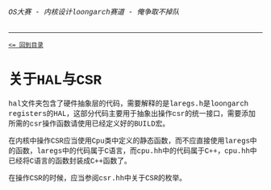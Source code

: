 <font face="Liberation Mono">


###### OS大赛 - 内核设计loongarch赛道 - 俺争取不掉队 

-------------------------------------------------------------

[`<= 回到目录`](../README.md)

# 关于HAL与CSR

hal文件夹包含了硬件抽象层的代码，需要解释的是laregs.h是loongarch registers的HAL，这部分代码主要用于抽象出操作csr的统一接口，需要添加所需的csr操作函数请使用已经定义好的BUILD宏。

在内核中操作CSR应当使用Cpu类中定义的静态函数，而不应直接使用laregs中的函数，laregs中的代码属于C语言，而cpu.hh中的代码属于C++，cpu.hh中已经将C语言的函数封装成C++函数了。

在操作CSR的时候，应当参阅csr.hh中关于CSR的枚举。